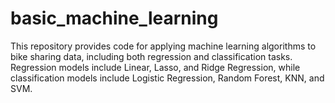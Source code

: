 # basic_machine_learning
This repository provides code for applying machine learning algorithms to bike sharing data, including both regression and classification tasks. Regression models include Linear, Lasso, and Ridge Regression, while classification models include Logistic Regression, Random Forest, KNN, and SVM.
